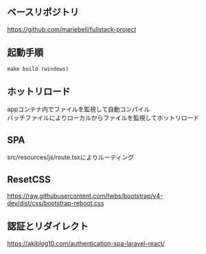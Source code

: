 ## ベースリポジトリ
https://github.com/mariebell/fullstack-project

## 起動手順
```
make build (windows)
```

## ホットリロード
appコンテナ内でファイルを監視して自動コンパイル  
バッチファイルによりローカルからファイルを監視してホットリロード

## SPA
src/resources/js/route.tsxによりルーティング

## ResetCSS
https://raw.githubusercontent.com/twbs/bootstrap/v4-dev/dist/css/bootstrap-reboot.css

## 認証とリダイレクト  
https://akiblog10.com/authentication-spa-laravel-react/  
